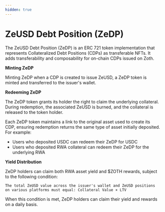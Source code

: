 ```yaml
---
hidden: true
---
```


# ZeUSD Debt Position (ZeDP)

The ZeUSD Debt Position (ZeDP) is an ERC 721 token implementation that represents Collateralized Debt Positions (CDPs) as transferable NFTs. It adds transferability and composability for on-chain CDPs issued on Zoth.

**Minting ZeDP**

Minting ZeDP when a CDP is created to issue ZeUSD, a ZeDP token is minted and transferred to the issuer's wallet.

**Redeeming ZeDP**

The ZeDP token grants its holder the right to claim the underlying collateral. During redemption, the associated ZeUSD is burned, and the collateral is released to the token holder.

Each ZeDP token maintains a link to the original asset used to create its CDP, ensuring redemption returns the same type of asset initially deposited. For example:

* Users who deposited USDC can redeem their ZeDP for USDC
* Users who deposited RWA collateral can redeem their ZeDP for the underlying RWA

**Yield Distribution**

ZeDP holders can claim both RWA asset yield and $ZOTH rewards, subject to the following condition:

`The total ZeUSD value across the issuer's wallet and ZeUSD positions on various platforms must equal: Collateral Value × LTV`

When this condition is met, ZeDP holders can claim their yield and rewards on a daily basis.
